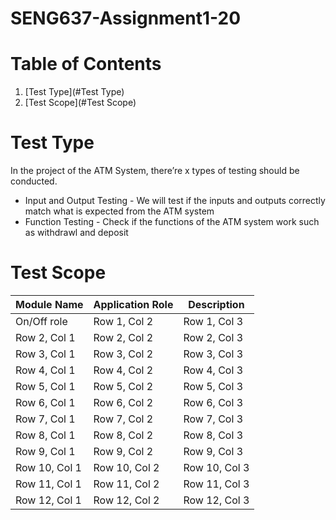# SENG637-Assignment1-20

# Table of Contents

1. [Test Type](#Test Type)
2. [Test Scope](#Test Scope)

# Test Type
In the project of the ATM System, there’re x types of testing should be conducted.
- Input and Output Testing
      - We will test if the inputs and outputs correctly match what is expected from the ATM system
- Function Testing
      - Check if the functions of the ATM system work such as withdrawl and deposit

# Test Scope

| Module Name | Application Role | Description |
| -------- | -------- | -------- |
| On/Off role | Row 1, Col 2 | Row 1, Col 3 |
| Row 2, Col 1 | Row 2, Col 2 | Row 2, Col 3 |
| Row 3, Col 1 | Row 3, Col 2 | Row 3, Col 3 |
| Row 4, Col 1 | Row 4, Col 2 | Row 4, Col 3 |
| Row 5, Col 1 | Row 5, Col 2 | Row 5, Col 3 |
| Row 6, Col 1 | Row 6, Col 2 | Row 6, Col 3 |
| Row 7, Col 1 | Row 7, Col 2 | Row 7, Col 3 |
| Row 8, Col 1 | Row 8, Col 2 | Row 8, Col 3 |
| Row 9, Col 1 | Row 9, Col 2 | Row 9, Col 3 |
| Row 10, Col 1 | Row 10, Col 2 | Row 10, Col 3 |
| Row 11, Col 1 | Row 11, Col 2 | Row 11, Col 3 |
| Row 12, Col 1 | Row 12, Col 2 | Row 12, Col 3 |
